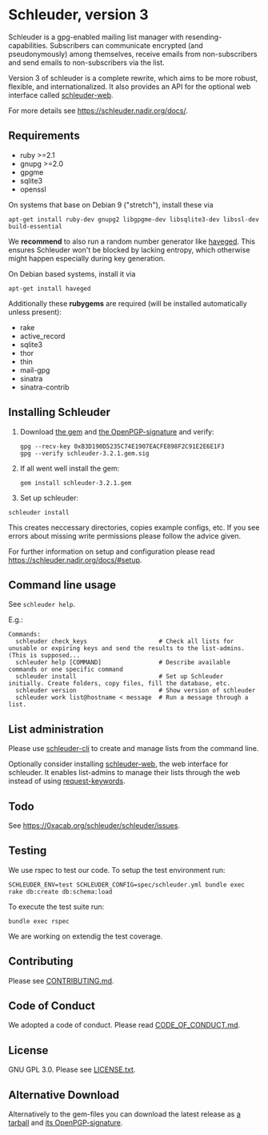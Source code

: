 Schleuder, version 3
======================================

Schleuder is a gpg-enabled mailing list manager with resending-capabilities. Subscribers can communicate encrypted (and pseudonymously) among themselves, receive emails from non-subscribers and send emails to non-subscribers via the list.

Version 3 of schleuder is a complete rewrite, which aims to be more robust, flexible, and internationalized. It
also provides an API for the optional web interface called [schleuder-web](https://0xacab.org/schleuder/schleuder-web).

For more details see <https://schleuder.nadir.org/docs/>.

Requirements
------------
* ruby  >=2.1
* gnupg >=2.0
* gpgme
* sqlite3
* openssl

On systems that base on Debian 9 ("stretch"), install these via

    apt-get install ruby-dev gnupg2 libgpgme-dev libsqlite3-dev libssl-dev build-essential


We **recommend** to also run a random number generator like [haveged](http://www.issihosts.com/haveged/). This ensures Schleuder won't be blocked by lacking entropy, which otherwise might happen especially during key generation.

On Debian based systems, install it via

    apt-get install haveged


Additionally these **rubygems** are required (will be installed automatically unless present):

* rake
* active_record
* sqlite3
* thor
* thin
* mail-gpg
* sinatra
* sinatra-contrib


Installing Schleuder
------------

1. Download [the gem](https://0xacab.org/schleuder/schleuder/raw/master/gems/schleuder-3.2.1.gem) and [the OpenPGP-signature](https://0xacab.org/schleuder/schleuder/raw/master/gems/schleuder-3.2.1.gem.sig) and verify:
   ```
   gpg --recv-key 0xB3D190D5235C74E1907EACFE898F2C91E2E6E1F3
   gpg --verify schleuder-3.2.1.gem.sig
   ```

2. If all went well install the gem:
   ```
   gem install schleuder-3.2.1.gem
   ```

3. Set up schleuder:
  ```
  schleuder install
  ```
  This creates neccessary directories, copies example configs, etc. If you see errors about missing write permissions please follow the advice given.


For further information on setup and configuration please read <https://schleuder.nadir.org/docs/#setup>.


Command line usage
-----------------

See `schleuder help`.

E.g.:

    Commands:
      schleuder check_keys                    # Check all lists for unusable or expiring keys and send the results to the list-admins. (This is supposed...
      schleuder help [COMMAND]                # Describe available commands or one specific command
      schleuder install                       # Set up Schleuder initially. Create folders, copy files, fill the database, etc.
      schleuder version                       # Show version of schleuder
      schleuder work list@hostname < message  # Run a message through a list.

List administration
-------------------

Please use
[schleuder-cli](https://0xacab.org/schleuder/schleuder-cli) to create and
manage lists from the command line.

Optionally consider installing
[schleuder-web](https://0xacab.org/schleuder/schleuder-web), the web
interface for schleuder. It enables list-admins to manage their lists through
the web instead of using [request-keywords](https://schleuder.nadir.org/docs/#subscription-and-key-management).



Todo
----

See <https://0xacab.org/schleuder/schleuder/issues>.

Testing
-------
We use rspec to test our code. To setup the test environment run:


    SCHLEUDER_ENV=test SCHLEUDER_CONFIG=spec/schleuder.yml bundle exec rake db:create db:schema:load

To execute the test suite run:

    bundle exec rspec

We are working on extendig the test coverage.

Contributing
------------

Please see [CONTRIBUTING.md](CONTRIBUTING.md).


Code of Conduct
---------------

We adopted a code of conduct. Please read [CODE_OF_CONDUCT.md](CODE_OF_CONDUCT.md).


License
-------

GNU GPL 3.0. Please see [LICENSE.txt](LICENSE.txt).


Alternative Download
--------------------

Alternatively to the gem-files you can download the latest release as [a tarball](https://0xacab.org/schleuder/schleuder/raw/master/gems/schleuder-3.2.1.tar.gz) and [its OpenPGP-signature](https://0xacab.org/schleuder/schleuder/raw/master/gems/schleuder-3.2.1.tar.gz.sig).
